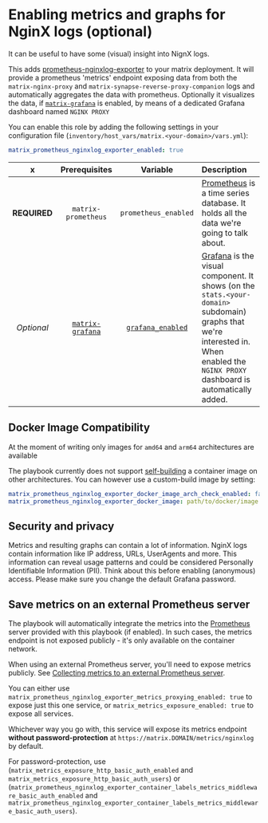 # Enabling metrics and graphs for NginX logs (optional)

It can be useful to have some (visual) insight into NignX logs.

This adds [prometheus-nginxlog-exporter](https://github.com/martin-helmich/prometheus-nginxlog-exporter/) to your matrix deployment.
It will provide a prometheus 'metrics' endpoint exposing data from both the `matrix-nginx-proxy` and `matrix-synapse-reverse-proxy-companion` logs and automatically aggregates the data with prometheus.
Optionally it visualizes the data, if [`matrix-grafana`](configuring-playbook-prometheus-grafana.md) is enabled, by means of a dedicated Grafana dashboard named `NGINX PROXY`

You can enable this role by adding the following settings in your configuration file (`inventory/host_vars/matrix.<your-domain>/vars.yml`):

```yaml
matrix_prometheus_nginxlog_exporter_enabled: true
```

x | Prerequisites | Variable | Description
|:--:|:--:|:--:|:--|
**REQUIRED** | `matrix-prometheus`| `prometheus_enabled`|[Prometheus](https://prometheus.io) is a time series database. It holds all the data we're going to talk about.
_Optional_ | [`matrix-grafana`](configuring-playbook-prometheus-grafana.md) | [`grafana_enabled`](configuring-playbook-prometheus-grafana.md)|[Grafana](https://grafana.com) is the visual component. It shows (on the `stats.<your-domain>` subdomain) graphs that we're interested in. When enabled the `NGINX PROXY` dashboard is automatically added.

## Docker Image Compatibility

At the moment of writing only images for `amd64` and `arm64` architectures are available

The playbook currently does not support [self-building](./self-building.md) a container image on other architectures.
You can however use a custom-build image by setting:

```yaml
matrix_prometheus_nginxlog_exporter_docker_image_arch_check_enabled: false
matrix_prometheus_nginxlog_exporter_docker_image: path/to/docker/image:tag
```

## Security and privacy

Metrics and resulting graphs can contain a lot of information. NginX logs contain information like IP address, URLs, UserAgents and more. This information can reveal usage patterns and could be considered Personally Identifiable Information (PII). Think about this before enabling (anonymous) access.
Please make sure you change the default Grafana password.

## Save metrics on an external Prometheus server

The playbook will automatically integrate the metrics into the [Prometheus](./configuring-playbook-prometheus-grafana.md) server provided with this playbook (if enabled). In such cases, the metrics endpoint is not exposed publicly - it's only available on the container network.

When using an external Prometheus server, you'll need to expose metrics publicly. See [Collecting metrics to an external Prometheus server](./configuring-playbook-prometheus-grafana.md#collecting-metrics-to-an-external-prometheus-server).

You can either use `matrix_prometheus_nginxlog_exporter_metrics_proxying_enabled: true` to expose just this one service, or `matrix_metrics_exposure_enabled: true` to expose all services.

Whichever way you go with, this service will expose its metrics endpoint **without password-protection** at `https://matrix.DOMAIN/metrics/nginxlog` by default.

For password-protection, use (`matrix_metrics_exposure_http_basic_auth_enabled` and `matrix_metrics_exposure_http_basic_auth_users`) or (`matrix_prometheus_nginxlog_exporter_container_labels_metrics_middleware_basic_auth_enabled` and `matrix_prometheus_nginxlog_exporter_container_labels_metrics_middleware_basic_auth_users`).


